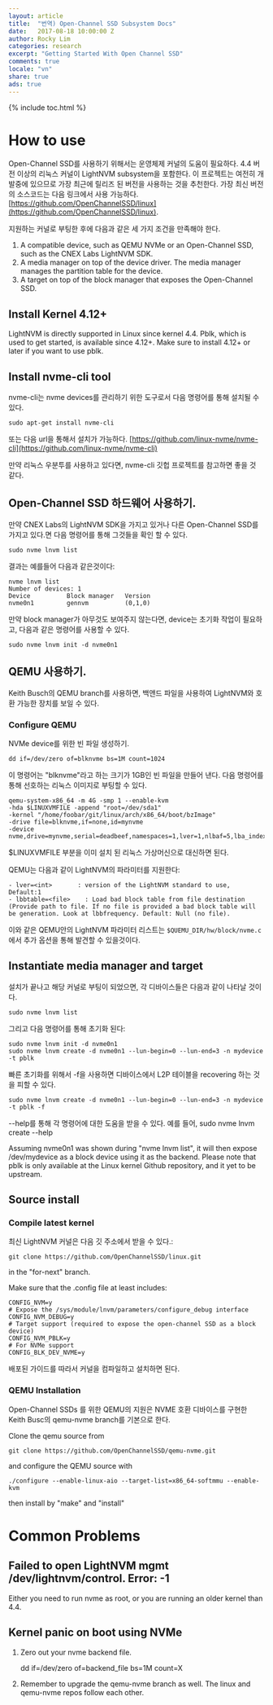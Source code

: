 ```yaml
---
layout: article
title:  "번역) Open-Channel SSD Subsystem Docs"
date:   2017-08-18 10:00:00 Z
author: Rocky Lim
categories: research
excerpt: "Getting Started With Open Channel SSD"
comments: true
locale: "vn"
share: true
ads: true
---
```



{% include toc.html %}

# How to use

Open-Channel SSD를 사용하기 위해서는 운영체제 커널의 도움이 필요하다. 4.4 버전 이상의 리눅스 커널이 LightNVM subsystem을 포함한다. 이 프로젝트는 여전히 개발중에 있으므로 가장 최근에 릴리즈 된 버전을 사용하는 것을 추천한다. 가장 최신 버전의 소스코드는 다음 링크에서 사용 가능하다. [https://github.com/OpenChannelSSD/linux](https://github.com/OpenChannelSSD/linux).

지원하는 커널로 부팅한 후에 다음과 같은 세 가지 조건을 만족해야 한다.

1. A compatible device, such as QEMU NVMe or an Open-Channel SSD, such as the CNEX Labs LightNVM SDK.
2. A media manager on top of the device driver. The media manager manages the partition table for the device.
3. A target on top of the block manager that exposes the Open-Channel SSD.

## Install Kernel 4.12+

LightNVM is directly supported in Linux since kernel 4.4. Pblk, which is used to get started, is available since 4.12+. Make sure to install 4.12+ or later if you want to use pblk.

## Install nvme-cli tool

nvme-cli는 nvme devices를 관리하기 위한 도구로서 다음 명령어를 통해 설치될 수 있다.

    sudo apt-get install nvme-cli

또는 다음 url을 통해서 설치가 가능하다. [https://github.com/linux-nvme/nvme-cli](https://github.com/linux-nvme/nvme-cli)

만약 리눅스 우분투를 사용하고 있다면, nvme-cli 깃헙 프로젝트를 참고하면 좋을 것 같다.

## Open-Channel SSD 하드웨어 사용하기.

만약 CNEX Labs의 LightNVM SDK을 가지고 있거나 다른 Open-Channel SSD를 가지고 있다.면 다음 명령어를 통해 그것들을 확인 할 수 있다.

    sudo nvme lnvm list

결과는 예를들어 다음과 같은것이다:

    nvme lnvm list
    Number of devices: 1
    Device      	Block manager	Version
    nvme0n1     	gennvm      	(0,1,0)

만약 block manager가 아무것도 보여주지 않는다면, device는 초기화 작업이 필요하고, 다음과 같은 명령어를 사용할 수 있다.

    sudo nvme lnvm init -d nvme0n1

## QEMU 사용하기.

Keith Busch의 QEMU branch를 사용하면, 백앤드 파일을 사용하여 LightNVM와 호환 가능한 장치를 보일 수 있다.

### Configure QEMU

NVMe device를 위한 빈 파일 생성하기.

    dd if=/dev/zero of=blknvme bs=1M count=1024

이 명령어는 "blknvme"라고 하는 크기가 1GB인 빈 파일을 만들어 낸다. 다음 명령어를 통해 선호하는 리눅스 이미지로 부팅할 수 있다.

    qemu-system-x86_64 -m 4G -smp 1 --enable-kvm
    -hda $LINUXVMFILE -append "root=/dev/sda1"
    -kernel "/home/foobar/git/linux/arch/x86_64/boot/bzImage"
    -drive file=blknvme,if=none,id=mynvme
    -device nvme,drive=mynvme,serial=deadbeef,namespaces=1,lver=1,nlbaf=5,lba_index=3,mdts=10

$LINUXVMFILE 부분을 이미 설치 된 리눅스 가상머신으로 대신하면 된다.

QEMU는 다음과 같이 LightNVM의 파라미터를 지원한다:

    - lver=<int>       : version of the LightNVM standard to use, Default:1
    - lbbtable=<file>    : Load bad block table from file destination (Provide path to file. If no file is provided a bad block table will be generation. Look at lbbfrequency. Default: Null (no file).

이와 같은 QEMU안의 LightNVM 파라미터 리스트는 `$QUEMU_DIR/hw/block/nvme.c` 에서 추가 옵션을 통해 발견할 수 있을것이다.

## Instantiate media manager and target

설치가 끝나고 해당 커널로 부팅이 되었으면, 각 디바이스들은 다음과 같이 나타날 것이다.

    sudo nvme lnvm list

그리고 다음 명령어를 통해 초기화 된다:

    sudo nvme lnvm init -d nvme0n1
    sudo nvme lnvm create -d nvme0n1 --lun-begin=0 --lun-end=3 -n mydevice -t pblk

빠른 초기화를 위해서 -f을 사용하면 디바이스에서 L2P 테이블을 recovering 하는 것을 피할 수 있다.

    sudo nvme lnvm create -d nvme0n1 --lun-begin=0 --lun-end=3 -n mydevice -t pblk -f

--help를 통해 각 명령어에 대한 도움을 받을 수 있다. 예를 들어, sudo nvme lnvm create --help

Assuming nvme0n1 was shown during "nvme lnvm list", it will then expose /dev/mydevice as a block device using it as the backend. Please note that pblk is only available at the Linux kernel Github repository, and it yet to be upstream.

## Source install

### Compile latest kernel

최신 LightNVM 커널은 다음 깃 주소에서 받을 수 있다.:

   `git clone https://github.com/OpenChannelSSD/linux.git`

in the "for-next" branch.

Make sure that the .config file at least includes:

    CONFIG_NVM=y
    # Expose the /sys/module/lnvm/parameters/configure_debug interface
    CONFIG_NVM_DEBUG=y
    # Target support (required to expose the open-channel SSD as a block device)
    CONFIG_NVM_PBLK=y    
    # For NVMe support
    CONFIG_BLK_DEV_NVME=y

배포된 가이드를 따라서 커널을 컴파일하고 설치하면 된다.

### QEMU Installation

Open-Channel SSDs 를 위한 QEMU의 지원은 NVME 호환 디바이스를 구현한 Keith Busc의 qemu-nvme branch를 기본으로 한다.

Clone the qemu source from

    git clone https://github.com/OpenChannelSSD/qemu-nvme.git

and configure the QEMU source with

    ./configure --enable-linux-aio --target-list=x86_64-softmmu --enable-kvm

then install by "make" and "install"

# Common Problems

## Failed to open LightNVM mgmt /dev/lightnvm/control. Error: -1

Either you need to run nvme as root, or you are running an older kernel than 4.4.

## Kernel panic on boot using NVMe

 1. Zero out your nvme backend file.

    dd if=/dev/zero of=backend_file bs=1M count=X

 2. Remember to upgrade the qemu-nvme branch as well. The linux and qemu-nvme repos follow each other.
